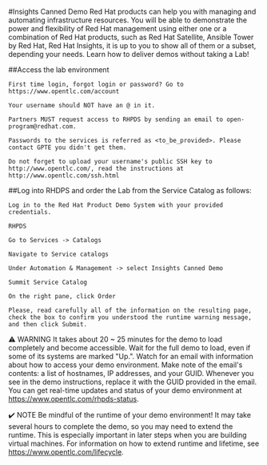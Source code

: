 #Insights Canned Demo
Red Hat products can help you with managing and automating infrastructure resources. You will be able to demonstrate the power and flexibility of Red Hat management using either one or a combination of Red Hat products, such as Red Hat Satellite, Ansible Tower by Red Hat, Red Hat Insights, it is up to you to show all of them or a subset, depending your needs. Learn how to deliver demos without taking a Lab!

##Access the lab environment

    First time login, forgot login or password? Go to https://www.opentlc.com/account

    Your username should NOT have an @ in it.

    Partners MUST request access to RHPDS by sending an email to open-program@redhat.com.

    Passwords to the services is referred as <to_be_provided>. Please contact GPTE you didn't get them.
    
    Do not forget to upload your username's public SSH key to http://www.opentlc.com/, read the instructions at http://www.opentlc.com/ssh.html

##Log into RHDPS and order the Lab from the Service Catalog as follows:

    Log in to the Red Hat Product Demo System with your provided credentials.

    RHPDS

    Go to Services -> Catalogs

    Navigate to Service catalogs

    Under Automation & Management -> select Insights Canned Demo

    Summit Service Catalog

    On the right pane, click Order

    Please, read carefully all of the information on the resulting page, check the box to confirm you understood the runtime warning message, and then click Submit.

⚠️ WARNING It takes about 20 ~ 25 minutes for the demo to load completely and become accessible. Wait for the full demo to load, even if some of its systems are marked "Up.". Watch for an email with information about how to access your demo environment. Make note of the email's contents: a list of hostnames, IP addresses, and your GUID. Whenever you see in the demo instructions, replace it with the GUID provided in the email. You can get real-time updates and status of your demo environment at https://www.opentlc.com/rhpds-status.

✔️ NOTE Be mindful of the runtime of your demo environment! It may take several hours to complete the demo, so you may need to extend the runtime. This is especially important in later steps when you are building virtual machines. For information on how to extend runtime and lifetime, see https://www.opentlc.com/lifecycle.

